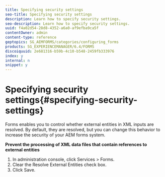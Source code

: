 ```yaml
---
title: Specifying security settings
seo-title: Specifying security settings
description: Learn how to specify security settings.
seo-description: Learn how to specify security settings.
uuid: f4a02d54-28d8-4352-a6a0-af9efba9ca5f
contentOwner: admin
content-type: reference
geptopics: SG_AEMFORMS/categories/configuring_forms
products: SG_EXPERIENCEMANAGER/6.4/FORMS
discoiquuid: 2e681316-b59b-4c10-b548-2459fb333976
index: y
internal: n
snippet: y
---
```


# Specifying security settings{#specifying-security-settings}

Forms enables you to control whether external entities in XML inputs are resolved. By default, they are resolved, but you can change this behavior to increase the security of your AEM forms system.

**Prevent the processing of XML data files that contain references to external entities**

1. In administration console, click Services &gt; Forms.
1. Clear the Resolve External Entities check box.
1. Click Save.

